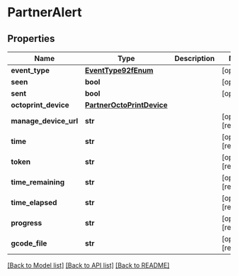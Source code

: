 # PartnerAlert

## Properties
Name | Type | Description | Notes
------------ | ------------- | ------------- | -------------
**event_type** | [**EventType92fEnum**](EventType92fEnum.md) |  | [optional] 
**seen** | **bool** |  | [optional] 
**sent** | **bool** |  | [optional] 
**octoprint_device** | [**PartnerOctoPrintDevice**](PartnerOctoPrintDevice.md) |  | 
**manage_device_url** | **str** |  | [optional] [readonly] 
**time** | **str** |  | [optional] [readonly] 
**token** | **str** |  | [optional] [readonly] 
**time_remaining** | **str** |  | [optional] [readonly] 
**time_elapsed** | **str** |  | [optional] [readonly] 
**progress** | **str** |  | [optional] [readonly] 
**gcode_file** | **str** |  | [optional] [readonly] 

[[Back to Model list]](../README.md#documentation-for-models) [[Back to API list]](../README.md#documentation-for-api-endpoints) [[Back to README]](../README.md)


